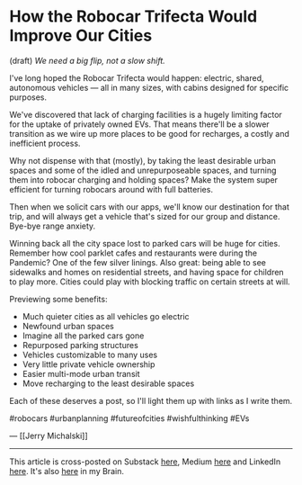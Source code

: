 # How the Robocar Trifecta Would Improve Our Cities
(draft) 
*We need a big flip, not a slow shift.*

I've long hoped the Robocar Trifecta would happen: electric, shared, autonomous vehicles — all in many sizes, with cabins designed for specific purposes.

We've discovered that lack of charging facilities is a hugely limiting factor for the uptake of privately owned EVs. That means there'll be a slower transition as we wire up more places to be good for recharges, a costly and inefficient process.

Why not dispense with that (mostly), by taking the least desirable urban spaces and some of the idled and unrepurposeable spaces, and turning them into robocar charging and holding spaces? Make the system super efficient for turning robocars around with full batteries.

Then when we solicit cars with our apps, we'll know our destination for that trip, and will always get a vehicle that's sized for our group and distance. Bye-bye range anxiety.

Winning back all the city space lost to parked cars will be huge for cities. Remember how cool parklet cafes and restaurants were during the Pandemic? One of the few silver linings. Also great: being able to see sidewalks and homes on residential streets, and having space for children to play more. Cities could play with blocking traffic on certain streets at will.

Previewing some benefits: 

- Much quieter cities as all vehicles go electric 
- Newfound urban spaces 
- Imagine all the parked cars gone 
- Repurposed parking structures 
- Vehicles customizable to many uses 
- Very little private vehicle ownership 
- Easier multi-mode urban transit 
- Move recharging to the least desirable spaces 

Each of these deserves a post, so I'll light them up with links as I write them. 

#robocars #urbanplanning #futureofcities #wishfulthinking #EVs

— [[Jerry Michalski]] 

--- 
This article is cross-posted on Substack [here](), Medium [here]() and LinkedIn [here](). It's also [here]() in my Brain.  
